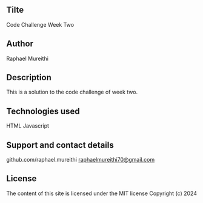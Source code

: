 ## Tilte
Code Challenge Week Two

## Author
Raphael Mureithi

## Description
This is a solution to the code challenge of week two.

## Technologies used
HTML Javascript

## Support and contact details
github.com/raphael.mureithi 
raphaelmureithi70@gmail.com 

## License
The content of this site is licensed under the MIT license Copyright (c) 2024 